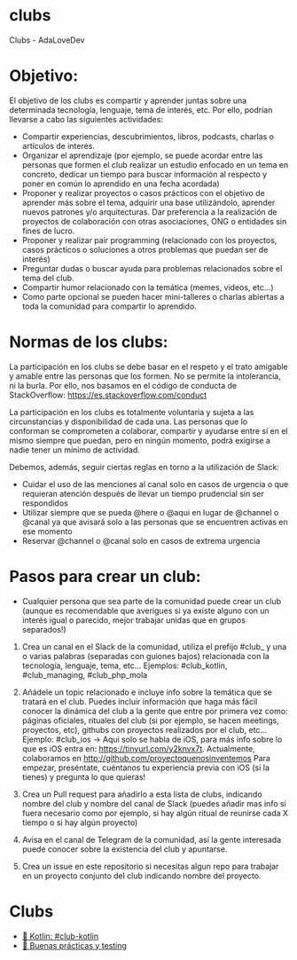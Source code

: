 # clubs
Clubs - AdaLoveDev


# Objetivo:

El objetivo de los clubs es compartir y aprender juntas sobre una determinada tecnología, lenguaje, tema de interés, etc. Por ello, podrían llevarse a cabo las siguientes actividades:
- Compartir experiencias, descubrimientos, libros, podcasts, charlas o artículos de interés.
- Organizar el aprendizaje (por ejemplo, se puede acordar entre las personas que formen el club realizar un estudio enfocado en un tema en concreto, dedicar un tiempo para buscar información al respecto y poner en común lo aprendido en una fecha acordada)
- Proponer y realizar proyectos o casos prácticos con el objetivo de aprender más sobre el tema, adquirir una base utilizándolo, aprender nuevos patrones y/o arquitecturas. Dar preferencia a la realización de proyectos de colaboración con otras asociaciones, ONG o entidades sin fines de lucro.
- Proponer y realizar pair programming (relacionado con los proyectos, casos prácticos o soluciones a otros problemas que puedan ser de interés)
- Preguntar dudas o buscar ayuda para problemas relacionados sobre el tema del club.
- Compartir humor relacionado con la temática (memes, videos, etc…)
- Como parte opcional se pueden hacer mini-talleres o charlas abiertas a toda la comunidad para compartir lo aprendido.

# Normas de los clubs:

La participación en los clubs se debe basar en el respeto y el trato amigable y amable entre las personas que los formen. No se permite la intolerancia, ni la burla. Por ello, nos basamos en el código de conducta de StackOverflow: https://es.stackoverflow.com/conduct

La participación en los clubs es totalmente voluntaria y sujeta a las circunstancias y disponibilidad de cada una. Las personas que lo conforman se comprometen a colaborar, compartir y ayudarse entre sí en el mismo siempre que puedan, pero en ningún momento, podrá exigirse a nadie tener un mínimo de actividad.

Debemos, además, seguir ciertas reglas en torno a la utilización de Slack:
- Cuidar el uso de las menciones al canal solo en casos de urgencia o que requieran atención después de llevar un tiempo prudencial sin ser respondidos
- Utilizar siempre que se pueda @here o @aqui en lugar de @channel o @canal ya que avisará solo a las personas que se encuentren activas en ese momento
- Reservar @channel o @canal solo en casos de extrema urgencia

# Pasos para crear un club:

- Cualquier persona que sea parte de la comunidad puede crear un club (aunque es recomendable que averigues si ya existe alguno con un interés igual o parecido, mejor trabajar unidas que en grupos separados!)

1. Crea un canal en el Slack de la comunidad, utiliza el prefijo #club_ y una o varias palabras (separadas con guiones bajos) relacionada con la tecnología, lenguaje, tema, etc…
Ejemplos: #club_kotlin, #club_managing, #club_php_mola

2. Añádele un topic relacionado e incluye info sobre la temática que se tratará en el club. Puedes incluir información que haga más fácil conocer la dinámica del club a la gente que entre por primera vez como: páginas oficiales, rituales del club (si por ejemplo, se hacen meetings, proyectos, etc), githubs con proyectos realizados por el club, etc...
Ejemplo: #club_ios -> Aqui solo se habla de iOS, para más info sobre lo que es iOS entra en: https://tinyurl.com/y2knvx7t. 
		Actualmente, colaboramos en http://github.com/proyectoquenosinventemos
		Para empezar, preséntate, cuéntanos tu experiencia previa con iOS (si la tienes) y pregunta lo que quieras!

3. Crea un Pull request para añadirlo a esta lista de clubs, indicando nombre del club y nombre del canal de Slack (puedes añadir mas info si fuera necesario como por ejemplo, si hay algún ritual de reunirse cada X tiempo o si hay algún proyecto)

4. Avisa en el canal de Telegram de la comunidad, así la gente interesada puede conocer sobre la existencia del club y apuntarse.

5. Crea un issue en este repositorio si necesitas algun repo para trabajar en un proyecto conjunto del club indicando nombre del proyecto.



# Clubs

- [:tada: Kotlin: #club-kotlin](pages/club_kotlin.md)
- [🦄 Buenas prácticas y testing](pages/club_goodpractice_test.md)
